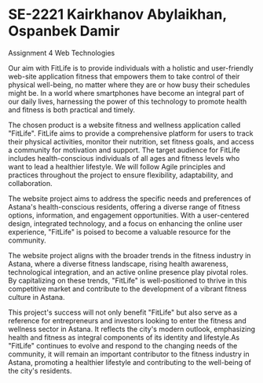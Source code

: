 # SE-2221 Kairkhanov Abylaikhan, Ospanbek Damir
Assignment 4 Web Technologies

Our aim with FitLife is to provide individuals with a holistic and user-friendly web-site application fitness that empowers them to take control of their physical well-being, no matter where they are or how busy their schedules might be. 
In a world where smartphones have become an integral part of our daily lives, harnessing the power of this technology to promote health and fitness is both practical and timely.

The chosen product is a website fitness and wellness application called "FitLife". FitLife aims to provide a comprehensive platform for users to track their physical activities, monitor their nutrition, set fitness goals, and access a community for motivation and support. The target audience for FitLife includes health-conscious individuals of all ages and fitness levels who want to lead a healthier lifestyle. We will follow Agile principles and practices throughout the project to ensure flexibility, adaptability, and collaboration.

The website project aims to address the specific needs and preferences of Astana's health-conscious residents, offering a diverse range of fitness options, information, and engagement opportunities. With a user-centered design, integrated technology, and a focus on enhancing the online user experience, "FitLife" is poised to become a valuable resource for the community.

The website project aligns with the broader trends in the fitness industry in Astana, where a diverse fitness landscape, rising health awareness, technological integration, and an active online presence play pivotal roles. By capitalizing on these trends, "FitLife" is well-positioned to thrive in this competitive market and contribute to the development of a vibrant fitness culture in Astana.

This project's success will not only benefit "FitLife" but also serve as a reference for entrepreneurs and investors looking to enter the fitness and wellness sector in Astana. It reflects the city's modern outlook, emphasizing health and fitness as integral components of its identity and lifestyle.As "FitLife" continues to evolve and respond to the changing needs of the community, it will remain an important contributor to the fitness industry in Astana, promoting a healthier lifestyle and contributing to the well-being of the city's residents.
